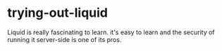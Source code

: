 # trying-out-liquid
Liquid is really fascinating to learn. it's easy to learn and the security of running it server-side is one of its pros.
